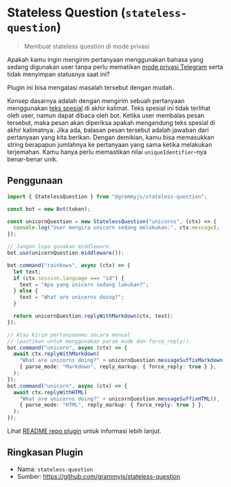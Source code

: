 # Stateless Question (`stateless-question`)

<TagGroup><Tag type="official" text="RESMI"/></TagGroup>

> Membuat stateless question di mode privasi

Apakah kamu ingin mengirim pertanyaan menggunakan bahasa yang sedang digunakan user tanpa perlu mematikan [mode privasi Telegram](https://core.telegram.org/bots#privacy-mode) serta tidak menyimpan statusnya saat ini?

Plugin ini bisa mengatasi masalah tersebut dengan mudah.

Konsep dasarnya adalah dengan mengirim sebuah pertanyaan menggunakan [teks spesial](https://en.wikipedia.org/wiki/Zero-width_non-joiner) di akhir kalimat.
Teks spesial ini tidak terlihat oleh user, namun dapat dibaca oleh bot.
Ketika user membalas pesan tersebut, maka pesan akan diperiksa apakah mengandung teks spesial di akhir kalimatnya.
Jika ada, balasan pesan tersebut adalah jawaban dari pertanyaan yang kita berikan.
Dengan demikian, kamu bisa memasukkan string berapapun jumlahnya ke pertanyaan yang sama ketika melakukan terjemahan.
Kamu hanya perlu memastikan nilai `uniqueIdentifier`-nya benar-benar unik.

## Penggunaan

```ts
import { StatelessQuestion } from "@grammyjs/stateless-question";

const bot = new Bot(token);

const unicornQuestion = new StatelessQuestion("unicorns", (ctx) => {
  console.log("User mengira unicorn sedang melakukan:", ctx.message);
});

// Jangan lupa gunakan middleware.
bot.use(unicornQuestion.middleware());

bot.command("rainbows", async (ctx) => {
  let text;
  if (ctx.session.language === "id") {
    text = "Apa yang unicorn sedang lakukan?";
  } else {
    text = "What are unicorns doing?";
  }

  return unicornQuestion.replyWithMarkdown(ctx, text);
});

// Atau kirim pertanyaanmu secara manual
// (pastikan untuk menggunakan parse_mode dan force_reply!).
bot.command("unicorn", async (ctx) => {
  await ctx.replyWithMarkdown(
    "What are unicorns doing?" + unicornQuestion.messageSuffixMarkdown(),
    { parse_mode: "Markdown", reply_markup: { force_reply: true } },
  );
});
bot.command("unicorn", async (ctx) => {
  await ctx.replyWithHTML(
    "What are unicorns doing?" + unicornQuestion.messageSuffixHTML(),
    { parse_mode: "HTML", reply_markup: { force_reply: true } },
  );
});
```

Lihat [README repo plugin](https://github.com/grammyjs/stateless-question) untuk informasi lebih lanjut.

## Ringkasan Plugin

- Nama: `stateless-question`
- Sumber: <https://github.com/grammyjs/stateless-question>

